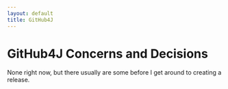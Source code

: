 ```yaml
---
layout: default
title: GitHub4J
---
```


# GitHub4J Concerns and Decisions

None right now, but there usually are some before I get around to creating a
release.
